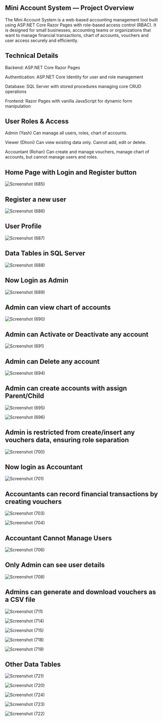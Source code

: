## Mini Account System — Project Overview ##
The Mini Account System is a web-based accounting management tool built using ASP.NET Core Razor Pages with role-based access control (RBAC). 
It is designed for small businesses, accounting teams or organizations that want to manage financial transactions, chart of accounts, vouchers and user access securely and efficiently.


## Technical Details ##
Backend: ASP.NET Core Razor Pages

Authentication: ASP.NET Core Identity for user and role management

Database: SQL Server with stored procedures managing core CRUD operations

Frontend: Razor Pages with vanilla JavaScript for dynamic form manipulation


## User Roles & Access ##
Admin (Yash)	Can manage all users, roles, chart of accounts.

Viewer (Dhoni)	Can view existing data only. Cannot add, edit or delete.

Accountant (Rohan) Can create and manage vouchers, manage chart of accounts, but cannot manage users and roles.



## Home Page with Login and Register button ##

![Screenshot (685)](https://github.com/user-attachments/assets/83662727-94e5-4ff6-98e8-2f98ea32b301)

## Register a new user ##

![Screenshot (686)](https://github.com/user-attachments/assets/f99c6355-bca0-47fb-b974-7a06aec287a9)

## User Profile ##

![Screenshot (687)](https://github.com/user-attachments/assets/9b0124cd-20c4-48a8-be95-1cd87e4d52a4)

## Data Tables in SQL Server ##

![Screenshot (688)](https://github.com/user-attachments/assets/594baff7-4b5d-4478-b04b-902593fd6860)


## Now Login as Admin ##

![Screenshot (689)](https://github.com/user-attachments/assets/f8b7ec45-aa44-49d6-98b2-d0c8f26d0b52)

## Admin can view chart of accounts ##

![Screenshot (690)](https://github.com/user-attachments/assets/9a15d149-3b97-45ea-9520-8fc5251383f1)

## Admin can Activate or Deactivate any account ##

![Screenshot (691)](https://github.com/user-attachments/assets/6d9c442e-5d88-48dd-9da1-edb89e50be33)

## Admin can Delete any account ## 

![Screenshot (694)](https://github.com/user-attachments/assets/12f2c9b2-31aa-46e7-8748-6d2762f7ce23)

## Admin can create accounts with assign Parent/Child ## 

![Screenshot (695)](https://github.com/user-attachments/assets/0aa67713-8368-4982-9452-5b09bc6151c0)

![Screenshot (696)](https://github.com/user-attachments/assets/d1342329-fe64-471f-8f56-df3efe20fe86)


## Admin is restricted from create/insert any vouchers data, ensuring role separation ## 

![Screenshot (700)](https://github.com/user-attachments/assets/4aad9c8e-c0a4-4981-9fa2-553cb20890d9)


## Now login as Accountant ##

![Screenshot (701)](https://github.com/user-attachments/assets/5360588d-1dcc-4af4-8f75-2e75b677275b)

## Accountants can record financial transactions by creating vouchers ##

![Screenshot (703)](https://github.com/user-attachments/assets/3b4c3d91-956f-4c1b-820e-7c2a19960c0e)

![Screenshot (704)](https://github.com/user-attachments/assets/4fed96ee-e429-4d54-bc9b-f575a9a22e0e)

## Accountant Cannot Manage Users ##

![Screenshot (706)](https://github.com/user-attachments/assets/e28c2c7f-9169-4400-bc27-c001a925c373)

## Only Admin can see user details ##

![Screenshot (708)](https://github.com/user-attachments/assets/2e6807f0-a929-4226-aad9-b96a954df543)

## Admins can generate and download vouchers as a CSV file ##

![Screenshot (711)](https://github.com/user-attachments/assets/4dbb8491-ab28-4ff7-a6cc-dd52fb871eb5)

![Screenshot (714)](https://github.com/user-attachments/assets/ced11498-5f63-482f-a3d7-3daac3ec59f3)

![Screenshot (715)](https://github.com/user-attachments/assets/7a3bf5e7-f9dc-4012-a56d-251a43ed9d4f)

![Screenshot (718)](https://github.com/user-attachments/assets/86f84981-d4f6-4d1e-b729-2ef1c81fcf07)

![Screenshot (719)](https://github.com/user-attachments/assets/bbaa45c0-5890-48ec-9167-ebab4b18045a)


## Other Data Tables ##

![Screenshot (721)](https://github.com/user-attachments/assets/6e6baa33-3717-4a14-a7cd-ed5c9f21d47f)

![Screenshot (720)](https://github.com/user-attachments/assets/5983079e-cf99-47f7-9b55-5317c3db701b)

![Screenshot (724)](https://github.com/user-attachments/assets/e0e67b81-43f9-4665-9a43-b28ea706bbd1)

![Screenshot (723)](https://github.com/user-attachments/assets/bb64ce92-9b58-4b40-953b-d8df6417d2e9)

![Screenshot (722)](https://github.com/user-attachments/assets/05e9838b-865f-4212-b622-7a0c9cb229e7)










